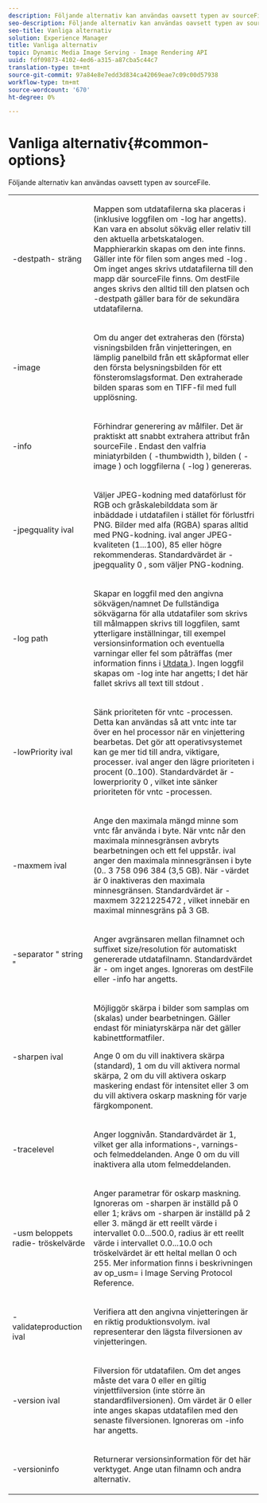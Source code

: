 ```yaml
---
description: Följande alternativ kan användas oavsett typen av sourceFile.
seo-description: Följande alternativ kan användas oavsett typen av sourceFile.
seo-title: Vanliga alternativ
solution: Experience Manager
title: Vanliga alternativ
topic: Dynamic Media Image Serving - Image Rendering API
uuid: fdf09873-4102-4ed6-a315-a87cba5c44c7
translation-type: tm+mt
source-git-commit: 97a84e8e7edd3d834ca42069eae7c09c00d57938
workflow-type: tm+mt
source-wordcount: '670'
ht-degree: 0%

---
```



# Vanliga alternativ{#common-options}

Följande alternativ kan användas oavsett typen av sourceFile.

<table id="simpletable_3BFC3737C891411D84405CEEF6B19542"> 
 <tr class="strow"> 
  <td class="stentry"> <p> <span class="codeph"> -destpath- <span class="varname"> sträng  </span> </span> </p> </td> 
  <td class="stentry"> <p>Mappen som utdatafilerna ska placeras i (inklusive loggfilen om <span class="codeph"> -log </span> har angetts). Kan vara en absolut sökväg eller relativ till den aktuella arbetskatalogen. Mapphierarkin skapas om den inte finns. Gäller inte för filen som anges med <span class="codeph"> -log </span>. Om inget anges skrivs utdatafilerna till den mapp där <span class="varname"> sourceFile </span> finns. Om <span class="varname"> destFile </span> anges skrivs den alltid till den platsen och <span class="codeph"> -destpath </span> gäller bara för de sekundära utdatafilerna. </p> </td> 
 </tr> 
 <tr class="strow"> 
  <td class="stentry"> <p> <span class="codeph"> -image  </span> </p> </td> 
  <td class="stentry"> <p>Om du anger det extraheras den (första) visningsbilden från vinjetteringen, en lämplig panelbild från ett skåpformat eller den första belysningsbilden för ett fönsteromslagsformat. Den extraherade bilden sparas som en TIFF-fil med full upplösning. </p> </td> 
 </tr> 
 <tr class="strow"> 
  <td class="stentry"> <p> <span class="codeph"> -info  </span> </p> </td> 
  <td class="stentry"> <p>Förhindrar generering av målfiler. Det är praktiskt att snabbt extrahera attribut från <span class="varname"> sourceFile </span>. Endast den valfria miniatyrbilden ( <span class="codeph"> -thumbwidth </span>), bilden ( <span class="codeph"> -image </span>) och loggfilerna ( <span class="codeph"> -log </span>) genereras. </p> </td> 
 </tr> 
 <tr class="strow"> 
  <td class="stentry"> <p> <span class="codeph"> -jpegquality  <span class="varname"> ival  </span> </span> </p> </td> 
  <td class="stentry"> <p>Väljer JPEG-kodning med dataförlust för RGB och gråskalebilddata som är inbäddade i utdatafilen i stället för förlustfri PNG. Bilder med alfa (RGBA) sparas alltid med PNG-kodning. <span class="varname"> ival  </span> anger JPEG-kvaliteten (1...100), 85 eller högre rekommenderas. Standardvärdet är <span class="codeph"> -jpegquality 0 </span>, som väljer PNG-kodning. </p> </td> 
 </tr> 
 <tr class="strow"> 
  <td class="stentry"> <p> <span class="codeph"> -log  <span class="varname"> path  </span> </span> </p> </td> 
  <td class="stentry"> <p>Skapar en loggfil med den angivna sökvägen/namnet De fullständiga sökvägarna för alla utdatafiler som skrivs till målmappen skrivs till loggfilen, samt ytterligare inställningar, till exempel versionsinformation och eventuella varningar eller fel som påträffas (mer information finns i <a href="../../../../ir-api/vntc/utilities/c-ir-vignette-converter-vntc/r-ir-output.md#reference-c51e30b721eb416bb646089f0ac045c5" type="reference" format="dita" scope="local"> Utdata </a>). Ingen loggfil skapas om <span class="codeph"> -log </span> inte har angetts; I det här fallet skrivs all text till <span class="codeph"> stdout </span>. </p> </td> 
 </tr> 
 <tr class="strow"> 
  <td class="stentry"> <p> <span class="codeph"> -lowPriority  <span class="varname"> ival  </span> </span> </p> </td> 
  <td class="stentry"> <p>Sänk prioriteten för <span class="filepath"> vntc </span>-processen. Detta kan användas så att <span class="filepath"> vntc </span> inte tar över en hel processor när en vinjettering bearbetas. Det gör att operativsystemet kan ge mer tid till andra, viktigare, processer. <span class="varname"> ival  </span> anger den lägre prioriteten i procent (0..100). Standardvärdet är <span class="codeph"> -lowerpriority 0 </span>, vilket inte sänker prioriteten för <span class="filepath"> vntc </span>-processen. </p> </td> 
 </tr> 
 <tr class="strow"> 
  <td class="stentry"> <p> <span class="codeph"> -maxmem  <span class="varname"> ival  </span> </span> </p> </td> 
  <td class="stentry"> <p>Ange den maximala mängd minne som <span class="filepath"> vntc </span> får använda i byte. När <span class="filepath"> vntc </span> når den maximala minnesgränsen avbryts bearbetningen och ett fel uppstår. <span class="varname"> ival  </span> anger den maximala minnesgränsen i byte (0.. 3 758 096 384 (3,5 GB). När <span class="varname">-värdet </span> är 0 inaktiveras den maximala minnesgränsen. Standardvärdet är <span class="codeph"> -maxmem 3221225472 </span>, vilket innebär en maximal minnesgräns på 3 GB. </p> </td> 
 </tr> 
 <tr class="strow"> 
  <td class="stentry"> <p> <span class="codeph"> -separator "  <span class="varname"> string  </span>"  </span> </p> </td> 
  <td class="stentry"> <p>Anger avgränsaren mellan filnamnet och suffixet size/resolution för automatiskt genererade utdatafilnamn. Standardvärdet är - om inget anges. Ignoreras om <span class="varname"> destFile </span> eller <span class="codeph"> -info </span> har angetts. </p> </td> 
 </tr> 
 <tr class="strow"> 
  <td class="stentry"> <p> <span class="codeph"> -sharpen  <span class="varname"> ival  </span> </span> </p> </td> 
  <td class="stentry"> <p>Möjliggör skärpa i bilder som samplas om (skalas) under bearbetningen. Gäller endast för miniatyrskärpa när det gäller kabinettformatfiler. </p> <p>Ange 0 om du vill inaktivera skärpa (standard), 1 om du vill aktivera normal skärpa, 2 om du vill aktivera oskarp maskering endast för intensitet eller 3 om du vill aktivera oskarp maskning för varje färgkomponent. </p> </td> 
 </tr> 
 <tr class="strow"> 
  <td class="stentry"> <p> <span class="codeph"> -tracelevel  </span> </p> </td> 
  <td class="stentry"> <p>Anger loggnivån. Standardvärdet är 1, vilket ger alla informations-, varnings- och felmeddelanden. Ange 0 om du vill inaktivera alla utom felmeddelanden. </p> </td> 
 </tr> 
 <tr class="strow"> 
  <td class="stentry"> <p> <span class="codeph"> -usm  <span class="varname"> beloppets  </span> <span class="varname"> radie- </span> <span class="varname"> tröskelvärde  </span> </span> </p> </td> 
  <td class="stentry"> <p>Anger parametrar för oskarp maskning. Ignoreras om <span class="codeph"> -sharpen </span> är inställd på 0 eller 1; krävs om <span class="codeph"> -sharpen </span> är inställd på 2 eller 3. <span class="varname"> mängd  </span> är ett reellt värde i intervallet 0.0...500.0,  <span class="varname"> radius  </span> är ett reellt värde i intervallet 0.0...10.0 och  <span class="varname"> tröskelvärdet  </span> är ett heltal mellan 0 och 255. Mer information finns i beskrivningen av <span class="codeph"> op_usm= </span> i Image Serving Protocol Reference. </p> </td> 
 </tr> 
 <tr class="strow"> 
  <td class="stentry"> <p> <span class="codeph"> -validateproduction  <span class="varname"> ival  </span> </span> </p> </td> 
  <td class="stentry"> <p>Verifiera att den angivna vinjetteringen är en riktig produktionsvolym. <span class="varname"> ival  </span> representerar den lägsta filversionen av vinjetteringen. </p> </td> 
 </tr> 
 <tr class="strow"> 
  <td class="stentry"> <p> <span class="codeph"> -version  <span class="varname"> ival  </span> </span> </p> </td> 
  <td class="stentry"> <p>Filversion för utdatafilen. Om det anges måste det vara 0 eller en giltig vinjettfilversion (inte större än standardfilversionen). Om värdet är 0 eller inte anges skapas utdatafilen med den senaste filversionen. Ignoreras om <span class="codeph"> -info </span> har angetts. </p> </td> 
 </tr> 
 <tr class="strow"> 
  <td class="stentry"> <p> <span class="codeph"> -versioninfo  </span> </p> </td> 
  <td class="stentry"> <p>Returnerar versionsinformation för det här verktyget. Ange utan filnamn och andra alternativ. </p> </td> 
 </tr> 
</table>

